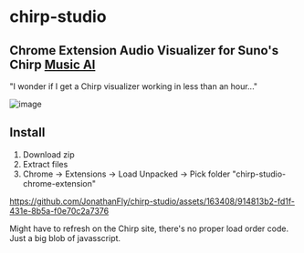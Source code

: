 # chirp-studio

## Chrome Extension Audio Visualizer for Suno's Chirp [Music AI](https://app.suno.ai/)


"I wonder if I get a Chirp visualizer working in less than an hour..." 

![image](https://github.com/JonathanFly/chirp-studio/assets/163408/22398352-00f7-4153-b4d9-3737211752bb)

## Install
1. Download zip
2. Extract files
3. Chrome -> Extensions -> Load Unpacked -> Pick folder "chirp-studio-chrome-extension"
   
https://github.com/JonathanFly/chirp-studio/assets/163408/914813b2-fd1f-431e-8b5a-f0e70c2a7376

Might have to refresh on the Chirp site, there's no proper load order code. Just a big blob of javasscript.
